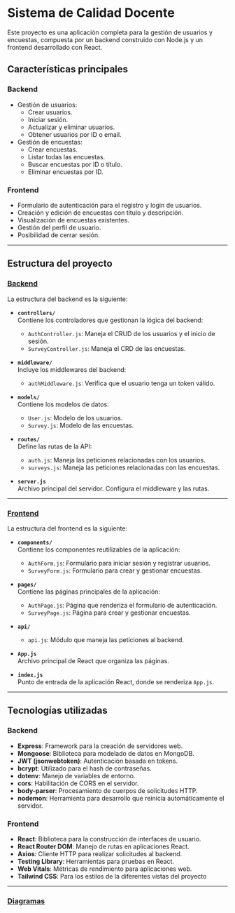 # Sistema de Calidad Docente

Este proyecto es una aplicación completa para la gestión de usuarios y encuestas, compuesta por un backend construido con Node.js y un frontend desarrollado con React.  

## Características principales

### Backend
- Gestión de usuarios:
  - Crear usuarios.
  - Iniciar sesión.
  - Actualizar y eliminar usuarios.
  - Obtener usuarios por ID o email.
- Gestión de encuestas:
  - Crear encuestas.
  - Listar todas las encuestas.
  - Buscar encuestas por ID o título.
  - Eliminar encuestas por ID.

### Frontend
- Formulario de autenticación para el registro y login de usuarios.
- Creación y edición de encuestas con título y descripción.
- Visualización de encuestas existentes.
- Gestión del perfil de usuario.
- Posibilidad de cerrar sesión.

---

## Estructura del proyecto

### [Backend](backEnd) 
La estructura del backend es la siguiente:

- **`controllers/`**  
  Contiene los controladores que gestionan la lógica del backend:  
  - `AuthController.js`: Maneja el CRUD de los usuarios y el inicio de sesión.  
  - `SurveyController.js`: Maneja el CRD de las encuestas.  

- **`middleware/`**  
  Incluye los middlewares del backend:  
  - `authMiddleware.js`: Verifica que el usuario tenga un token válido.  

- **`models/`**  
  Contiene los modelos de datos:  
  - `User.js`: Modelo de los usuarios.  
  - `Survey.js`: Modelo de las encuestas.  

- **`routes/`**  
  Define las rutas de la API:  
  - `auth.js`: Maneja las peticiones relacionadas con los usuarios.  
  - `surveys.js`: Maneja las peticiones relacionadas con las encuestas.  

- **`server.js`**  
  Archivo principal del servidor. Configura el middleware y las rutas.  

---

### [Frontend](frontend)
La estructura del frontend es la siguiente:

- **`components/`**  
  Contiene los componentes reutilizables de la aplicación:  
  - `AuthForm.js`: Formulario para iniciar sesión y registrar usuarios.  
  - `SurveyForm.js`: Formulario para crear y gestionar encuestas.  

- **`pages/`**  
  Contiene las páginas principales de la aplicación:  
  - `AuthPage.js`: Página que renderiza el formulario de autenticación.  
  - `SurveyPage.js`: Página para crear y gestionar encuestas.  

- **`api/`**  
  - `api.js`: Módulo que maneja las peticiones al backend.  

- **`App.js`**  
  Archivo principal de React que organiza las páginas.  

- **`index.js`**  
  Punto de entrada de la aplicación React, donde se renderiza `App.js`.


---

## Tecnologías utilizadas

### Backend
- **Express**: Framework para la creación de servidores web.
- **Mongoose**: Biblioteca para modelado de datos en MongoDB.
- **JWT (jsonwebtoken)**: Autenticación basada en tokens.
- **bcrypt**: Utilizado para el hash de contraseñas.
- **dotenv**: Manejo de variables de entorno.
- **cors**: Habilitación de CORS en el servidor.
- **body-parser**: Procesamiento de cuerpos de solicitudes HTTP.
- **nodemon**: Herramienta para desarrollo que reinicia automáticamente el servidor.

### Frontend
- **React**: Biblioteca para la construcción de interfaces de usuario.
- **React Router DOM**: Manejo de rutas en aplicaciones React.
- **Axios**: Cliente HTTP para realizar solicitudes al backend.
- **Testing Library**: Herramientas para pruebas en React.
- **Web Vitals**: Métricas de rendimiento para aplicaciones web.
- **Tailwind CSS**: Para los estilos de la diferentes vistas del proyecto


---
### [Diagramas](diagrams)



